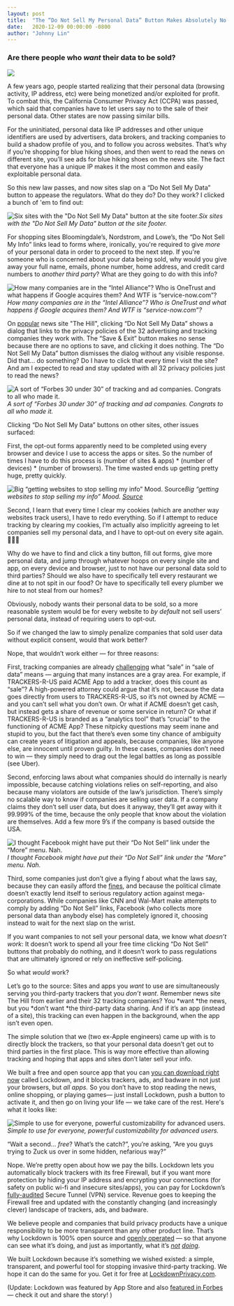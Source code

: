 ```yaml
---
layout: post
title:  "The “Do Not Sell My Personal Data” Button Makes Absolutely No Sense"
date:   2020-12-09 00:00:00 -0800
author: "Johnny Lin"
---
```


### Are there people who *want* their data to be sold?

![](/assets/images/1*UyU_XbnAcNwlrD5WMqHWIw.jpeg)

A few years ago, people started realizing that their personal data (browsing activity, IP address, etc) were being monetized and/or exploited for profit. To combat this, the California Consumer Privacy Act (CCPA) was passed, which said that companies have to let users say no to the sale of their personal data. Other states are now passing similar bills.

For the uninitiated, personal data like IP addresses and other unique identifiers are used by advertisers, data brokers, and tracking companies to build a shadow profile of you, and to follow you across websites. That’s why if you’re shopping for blue hiking shoes, and then went to read the news on different site, you’ll see ads for blue hiking shoes on the news site. The fact that everyone has a unique IP makes it the most common and easily exploitable personal data.

So this new law passes, and now sites slap on a “Do Not Sell My Data” button to appease the regulators. What do they do? Do they work? I clicked a bunch of 'em to find out:

![Six sites with the "Do Not Sell My Data" button at the site footer.](/assets/images/1*KXNhPPsLCP6EC4CTxEyAIQ.png)*Six sites with the "Do Not Sell My Data" button at the site footer.*

For shopping sites Bloomingdale’s, Nordstrom, and Lowe’s, the “Do Not Sell My Info” links lead to forms where, ironically, you're required to give *more* of your personal data in order to proceed to the next step. If you're someone who is concerned about your data being sold, why would you give away your full name, emails, phone number, home address, and credit card numbers to *another third party*? What are they going to do with this info?

![How many companies are in the “Intel Alliance”? Who is OneTrust and what happens if Google acquires them? And WTF is “service-now.com”?](/assets/images/1*rDj7_6vfPzUpgdcVsMXCUQ.png)*How many companies are in the “Intel Alliance”? Who is OneTrust and what happens if Google acquires them? And WTF is “service-now.com”?*

On [popular](https://www.similarweb.com/website/thehill.com) news site "The Hill", clicking “Do Not Sell My Data” shows a dialog that links to the privacy policies of the 32 advertising and tracking companies they work with. The “Save & Exit” button makes no sense because there are no options to save, and clicking it does nothing. The “Do Not Sell My Data” button dismisses the dialog without any visible response. Did that… do something? Do I have to click that every time I visit the site? And am I expected to read and stay updated with all 32 privacy policies just to read the news?

![A sort of “Forbes 30 under 30” of tracking and ad companies. Congrats to all who made it.](/assets/images/1*j60jfkKvB5LHRfYsyfFzEg.png)*A sort of “Forbes 30 under 30” of tracking and ad companies. Congrats to all who made it.*

Clicking “Do Not Sell My Data” buttons on other sites, other issues surfaced:

First, the opt-out forms apparently need to be completed using every browser and device I use to access the apps or sites. So the number of times I have to do this process is (number of sites & apps) * (number of devices) * (number of browsers). The time wasted ends up getting pretty huge, pretty quickly.

![Big “getting websites to stop selling my info” Mood. [Source](https://www.biblio.com/the-myth-of-sisyphus-and-by-camus-albert/work/2720)](/assets/images/1*ywnebVXKJ9ud_I3yoO0qpg.png)*Big “getting websites to stop selling my info” Mood. [Source](https://www.biblio.com/the-myth-of-sisyphus-and-by-camus-albert/work/2720)*

Second, I learn that every time I clear my cookies (which are another way websites track users), I have to redo everything. So if I attempt to reduce tracking by clearing my cookies, I’m actually also implicitly agreeing to let companies sell my personal data, and I have to opt-out on every site again. 🤦🏻‍♂️

Why do we have to find and click a tiny button, fill out forms, give more personal data, and jump through whatever hoops on every single site and app, on every device and browser, just to not have our personal data sold to third parties? Should we also have to specifically tell every restaurant we dine at to not spit in our food? Or have to specifically tell every plumber we hire to not steal from our homes?

Obviously, nobody wants their personal data to be sold, so a more reasonable system would be for every website to *by default* not sell users’ personal data, instead of requiring users to opt-out.

So if we changed the law to simply penalize companies that sold user data without explicit consent, would that work better?

Nope, that wouldn’t work either — for three reasons:

First, tracking companies are already [challenging](https://www.reuters.com/article/us-usa-retail-privacy/do-not-sell-my-info-u-s-retailers-rush-to-comply-with-californias-new-privacy-law-idUSKBN1YY0RK) what “sale” in “sale of data” means — arguing that many instances are a gray area. For example, if TRACKERS-R-US paid ACME App to add a tracker, does this count as “sale”? A high-powered attorney could argue that it’s not, because the data goes directly from users to TRACKERS-R-US, so it’s not owned by ACME — and you can’t sell what you don’t own. Or what if ACME doesn’t get cash, but instead gets a share of revenue or some service in return? Or what if TRACKERS-R-US is branded as a “analytics tool” that’s “crucial” to the functioning of ACME App? These nitpicky questions may seem inane and stupid to you, but the fact that there’s even some tiny chance of ambiguity can create years of litigation and appeals, because companies, like anyone else, are innocent until proven guilty. In these cases, companies don’t need to win — they simply need to drag out the legal battles as long as possible (see Uber).

Second, enforcing laws about what companies should do internally is nearly impossible, because catching violations relies on self-reporting, and also because many violators are outside of the law’s jurisdiction. There’s simply no scalable way to know if companies are selling user data. If a company claims they don’t sell user data, but does it anyway, they’ll get away with it 99.999% of the time, because the only people that know about the violation are themselves. Add a few more 9’s if the company is based outside the USA.

![I thought Facebook might have put their “Do Not Sell” link under the “More” menu. Nah.](/assets/images/1*R5RUr066P2HIJWXd2tEskQ.png)*I thought Facebook might have put their “Do Not Sell” link under the “More” menu. Nah.*

Third, some companies just don’t give a flying f about what the laws say, because they can easily afford the [fines](https://www.businessinsider.com/facebook-stock-rose-news-5-billion-ftc-settlement-why-critics-2019-7), and because the political climate doesn’t exactly lend itself to serious regulatory action against mega-corporations. While companies like CNN and Wal-Mart make attempts to comply by adding “Do Not Sell” links, Facebook (who collects more personal data than anybody else) has completely ignored it, choosing instead to wait for the next slap on the wrist.

If you want companies to not sell your personal data, we know what *doesn’t work*: It doesn’t work to spend all your free time clicking “Do Not Sell” buttons that probably do nothing, and it doesn’t work to pass regulations that are ultimately ignored or rely on ineffective self-policing.

So what *would* work?

Let’s go to the source: Sites and apps you *want* to use are simultaneously serving you third-party trackers that you *don’t want*. Remember news site The Hill from earlier and their 32 tracking companies? You *want *the news, but you *don’t want *the third-party data sharing. And if it’s an app (instead of a site), this tracking can even happen in the background, when the app isn’t even open.

The simple solution that we (two ex-Apple engineers) came up with is to directly block the trackers, so that your personal data doesn’t get out to third parties in the first place. This is way more effective than allowing tracking and hoping that apps and sites don’t later sell your info.

We built a free and open source app that you can [you can download right now](https://lockdownprivacy.com) called Lockdown, and it blocks trackers, ads, and badware in not just your browsers, but *all apps.* So you don’t have to stop reading the news, online shopping, or playing games— just install Lockdown, push a button to activate it, and then go on living your life — we take care of the rest. Here's what it looks like:

![Simple to use for everyone, powerful customizability for advanced users.](/assets/images/1*699ZuPFQ9Qc0aOcdJifXIg.png)*Simple to use for everyone, powerful customizability for advanced users.*

“Wait a second… *free*? What’s the catch?”, you’re asking, “Are you guys trying to Zuck us over in some hidden, nefarious way?”

Nope. We’re pretty open about how we pay the bills. Lockdown lets you automatically block trackers with its free Firewall, but if you want more protection by hiding your IP address and encrypting your connections (for safety on public wi-fi and insecure sites/apps), you can pay for Lockdown’s [fully-audited](https://openlyoperated.org/report/confirmedvpn) Secure Tunnel (VPN) service. Revenue goes to keeping the Firewall free and updated with the constantly changing (and increasingly clever) landscape of trackers, ads, and badware.

We believe people and companies that build privacy products have a unique responsibility to be more transparent than any other product line. That’s why Lockdown is 100% open source and [openly operated](https://openlyoperated.org) — so that anyone can see what it’s doing, and just as importantly, what it’s *[not](https://techcrunch.com/2019/02/21/facebook-removes-onavo/)* *[doing](https://www.computerweekly.com/news/252466203/Top-VPNs-secretly-owned-by-Chinese-firms)*.

We built Lockdown because it’s something we wished existed: a simple, transparent, and powerful tool for stopping invasive third-party tracking. We hope it can do the same for you. Get it for free at [LockdownPrivacy.com](https://lockdownprivacy.com).

(Update: Lockdown was featured by App Store and also [featured in Forbes](https://www.forbes.com/sites/kateoflahertyuk/2020/03/06/meet-lockdown-the-app-that-reveals-whos-tracking-you-on-your-iphone/#3ef7be1b59eb) — check it out and share the story! )